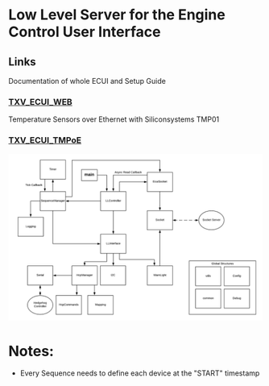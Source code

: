 # Low Level Server for the Engine Control User Interface

## Links

Documentation of whole ECUI and Setup Guide

### [TXV_ECUI_WEB](https://github.com/SpaceTeam/TXV_ECUI_WEB/tree/dev)

Temperature Sensors over Ethernet with Siliconsystems TMP01

### [TXV_ECUI_TMPoE](https://github.com/SpaceTeam/TXV_ECUI_TMPoE/tree/master)

![LLServer Diagram](img/llserver.png)

# Notes:

- Every Sequence needs to define each device at the "START" timestamp
